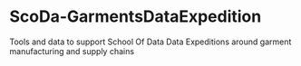 ScoDa-GarmentsDataExpedition
============================

Tools and data to support School Of Data Data Expeditions around garment manufacturing and supply chains
